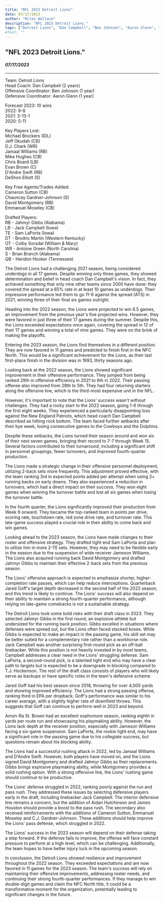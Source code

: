 ```yaml
---
title: "NFL 2023 Detroit Lions"
date: 07/17/2023
author: "Miles Wallace"
description: "NFL 2023 Detroit Lions."
tags: ["Detroit Lions", "Dan Campbell", "Ben Johnson", "Aaron Glenn", "Cameron Sutton", "Chauncey Gardner-Johnson", "David Montgomery", "Emmanuel Moseley", "Jahmyr Gibbs", "Jack Campbell", "Sam LaPorta", "Brodric Martin", "Colby Sorsdal", "Antoine Green", "Jack Campbell", "Jared Goff", "Amon-Ra St. Brown", "Aidan Hutchinson",   ]
#font: ""
---
```

## "NFL 2023 Detroit Lions."
#### _07/17/2023_ 
____
Team: Detroit Lions  
Head Coach: Dan Campbell (2 years)  
Offensive Coordinator: Ben Johnson (1 year)  
Defensive Coordinator: Aaron Glenn (1 year)  
  
Forecast 2023: 10 wins  
2022: 9-8  
2021: 3-13-1  
2020: 5-11  
  
Key Players Lost:  
Michael Brockers (IDL)  
Jeff Okudah (CB)  
D.J. Chark (WR)  
Jamaal Williams (RB)  
Mike Hughes (CB)  
Chris Board (LB)  
Evan Brown (C)  
D'Andre Swift (RB)  
DeShon Elliott (S)  
  
Key Free Agents/Trades Added:  
Cameron Sutton (CB)  
Chauncey Gardner-Johnson (S)  
David Montgomery (RB)  
Emmanuel Moseley (CB)  
  
Drafted Players:   
RB - Jahmyr Gibbs (Alabama)   
LB - Jack Campbell (Iowa)  
TE - Sam LaPorta (Iowa)  
DT - Brodric Martin (Western Kentucky)   
OT - Colby Sorsdal (William & Mary)   
WR - Antoine Green (North Carolina)     
S - Brian Branch (Alabama)    
QB - Hendon Hooker (Tennessee)      
    
The Detroit Lions had a challenging 2021 season, being considered underdogs in all 17 games. Despite winning only three games, they showed determination and belief in head coach Dan Campbell's vision. In fact, they achieved something that only nine other teams since 2000 have done: they covered the spread at a 65% rate in at least 10 games as underdogs. Their impressive performance led them to go 11-6 against the spread (ATS) in 2021, winning three of their final six games outright.

Heading into the 2022 season, the Lions were projected to win 6.5 games, an improvement from the previous year's five projected wins. However, they were favored in just three of their 17 games during the summer. Despite this, the Lions exceeded expectations once again, covering the spread in 12 of their 17 games and winning a total of nine games. They were on the brink of making the playoffs.

Entering the 2023 season, the Lions find themselves in a different position. They are now favored in 11 games and predicted to finish first in the NFC North. This would be a significant achievement for the Lions, as their last first-place finish in the division was in 1993, thirty seasons ago.

Looking back at the 2022 season, the Lions showed significant improvement in their offensive performance. They jumped from being ranked 29th in offensive efficiency in 2021 to 6th in 2022. Their passing offense also improved from 28th to 5th. They had four returning starters along the offensive line, which is the third-most expensive unit in the NFL.

However, it's important to note that the Lions' success wasn't without challenges. They had a rocky start to the 2022 season, going 1-6 through the first eight weeks. They experienced a particularly disappointing loss against the New England Patriots, which head coach Dan Campbell described as hitting rock bottom. The team faced further setbacks after their bye week, losing consecutive games to the Cowboys and the Dolphins.

Despite these setbacks, the Lions turned their season around and won six of their next seven games, bringing their record to 7-7 through Week 15. Several factors contributed to their turnaround, including a significant shift in personnel groupings, fewer turnovers, and improved fourth-quarter production.

The Lions made a strategic change in their offensive personnel deployment, utilizing 2-back sets more frequently. This adjustment proved effective, with the team ranking 3rd in expected points added per attempt when using 2+ running backs on early downs. They also experienced a reduction in turnovers, which had a direct impact on their success. They won eight games when winning the turnover battle and lost all six games when losing the turnover battle.

In the fourth quarter, the Lions significantly improved their production from Week 9 onward. They became the top-ranked team in points per drive, scoring rate, touchdown rate, red zone drive rate, and turnover rate. This late-game success played a crucial role in their ability to come back and win games.

Looking ahead to the 2023 season, the Lions have made changes to their roster and offensive strategy. They drafted tight end Sam LaPorta and plan to utilize him in more 2-TE sets. However, they may need to be flexible early in the season due to the suspension of wide receiver Jameson Williams. The Lions also acquired running back David Montgomery and drafted Jahmyr Gibbs to maintain their effective 2-back sets from the previous season.

The Lions' offensive approach is expected to emphasize shorter, higher-completion rate passes, which can help reduce interceptions. Quarterback Jared Goff's target depth decreased in the second half of the 2022 season, and this trend is likely to continue. The Lions' success will also depend on their ability to maintain a strong fourth-quarter performance, although relying on late-game comebacks is not a sustainable strategy.

The Detroit Lions took some bold risks with their draft class in 2023. They selected Jahmyr Gibbs in the first round, an explosive athlete but undersized for the running back position. Gibbs excelled in situations where defenses were spread out, but the Lions often faced stacked boxes. While Gibbs is expected to make an impact in the passing game, his skill set may be better suited for a complementary role rather than a workhorse role. Jack Campbell was another surprising first-round pick as an off-ball linebacker. While this position is not heavily invested in by most teams, Campbell addresses a clear need in the Lions' struggling defense. Sam LaPorta, a second-round pick, is a talented tight end who may have a clear path to targets but is expected to be a downgrade in blocking compared to T.J. Hockenson. The rest of the draft class consists of players who will likely serve as backups or have specific roles in the team's defensive scheme.

Jared Goff had his best season since 2018, throwing for over 4,000 yards and showing improved efficiency. The Lions had a strong passing offense, ranking third in EPA per dropback. Goff's performance was similar to his career average, with a slightly higher rate of downfield throws. This suggests that Goff can continue to perform well in 2023 and beyond.

Amon-Ra St. Brown had an excellent sophomore season, ranking eighth in yards per route run and showcasing his playmaking ability. However, the Lions lack depth at the receiver position, especially with Jameson Williams facing a six-game suspension. Sam LaPorta, the rookie tight end, may have a significant role in the passing game due to his collegiate success, but questions remain about his blocking ability.

The Lions had a successful rushing attack in 2022, led by Jamaal Williams and D'Andre Swift. However, both players have moved on, and the Lions signed David Montgomery and drafted Jahmyr Gibbs as their replacements. Gibbs brings explosive playmaking ability, while Montgomery provides a solid rushing option. With a strong offensive line, the Lions' rushing game should continue to be productive.

The Lions' defense struggled in 2022, ranking poorly against the run and pass rush. They addressed these issues by selecting defensive players early in the draft, including linebacker Jack Campbell. The interior defensive line remains a concern, but the addition of Aidan Hutchinson and James Houston should provide a boost to the pass rush. The secondary also received reinforcements with the additions of Cameron Sutton, Emmanuel Moseley and C.J. Gardner-Johnson. These additions should help improve the Lions' pass defense, which struggled in 2022.

The Lions' success in the 2023 season will depend on their defense taking a step forward. If the defense fails to improve, the offense will face constant pressure to perform at a high level, which can be challenging. Additionally, the team hopes to have better injury luck in the upcoming season.

In conclusion, the Detroit Lions showed resilience and improvement throughout the 2022 season. They exceeded expectations and are now favored in 11 games for the 2023 season. The team's success will rely on maintaining their offensive improvements, addressing roster needs, and continuing their strong fourth-quarter performances. If they manage to win double-digit games and claim the NFC North title, it could be a transformative moment for the organization, potentially leading to significant changes in the future. 